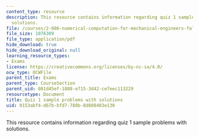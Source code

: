 ```yaml
---
content_type: resource
description: This resource contains information regarding quiz 1 sample problems with
  solutions.
file: /courses/2-086-numerical-computation-for-mechanical-engineers-fall-2012/0153abf4d67bbfd7788b8d608403e130_MIT2_086F12_quiz1_samples.pdf
file_size: 1076309
file_type: application/pdf
hide_download: true
hide_download_original: null
learning_resource_types:
- Exams
license: https://creativecommons.org/licenses/by-nc-sa/4.0/
ocw_type: OCWFile
parent_title: Exams
parent_type: CourseSection
parent_uid: 081d45ef-1888-e715-3d42-ce7eec113229
resourcetype: Document
title: Quiz 1 sample problems with solutions
uid: 0153abf4-d67b-bfd7-788b-8d608403e130
---
```

This resource contains information regarding quiz 1 sample problems with solutions.